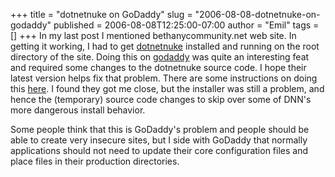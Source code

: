 +++
title = "dotnetnuke on GoDaddy"
slug = "2006-08-08-dotnetnuke-on-godaddy"
published = 2006-08-08T12:25:00-07:00
author = "Emil"
tags = []
+++
In my last post I mentioned bethanycommunity.net web site. In getting it
working, I had to get [dotnetnuke](http://www.dotnetnuke.com) installed
and running on the root directory of the site. Doing this on
[godaddy](http://www.godaddy.com) was quite an interesting feat and
required some changes to the dotnetnuke source code. I hope their latest
version helps fix that problem. There are some instructions on doing
this [here](http://www.northernstarsolutions.com/Default.aspx?tabid=61).
I found they got me close, but the installer was still a problem, and
hence the (temporary) source code changes to skip over some of DNN's
more dangerous install behavior.  
  
Some people think that this is GoDaddy's problem and people should be
able to create very insecure sites, but I side with GoDaddy that
normally applications should not need to update their core configuration
files and place files in their production directories.
